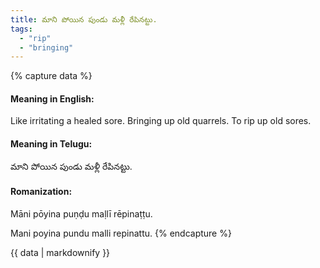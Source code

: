 ```yaml
---
title: మాని పోయిన పుండు మళ్లీ రేపినట్టు.
tags:
  - "rip"
  - "bringing"
---
```


{% capture data %}
#### Meaning in English:
Like irritating a healed sore.
Bringing up old quarrels.
To rip up old sores.

#### Meaning in Telugu:
మాని పోయిన పుండు మళ్లీ రేపినట్టు.

#### Romanization:
Māni pōyina puṇḍu maḷlī rēpinaṭṭu.

Mani poyina pundu malli repinattu.
{% endcapture %}

{{ data | markdownify }}

